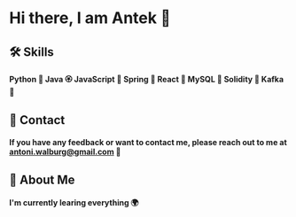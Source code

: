 
# Hi there, I am Antek 👋

 ## 🛠 Skills
#### Python 🐍 Java 🏵 JavaScript 🐥 Spring 🍃 React 🐳 MySQL 🐼 Solidity 🐙 Kafka 🍩


## 📧 Contact

#### If you have any feedback or want to contact me, please reach out to me at antoni.walburg@gmail.com 📨


## 🚀 About Me
#### I'm currently learing everything 🌍


